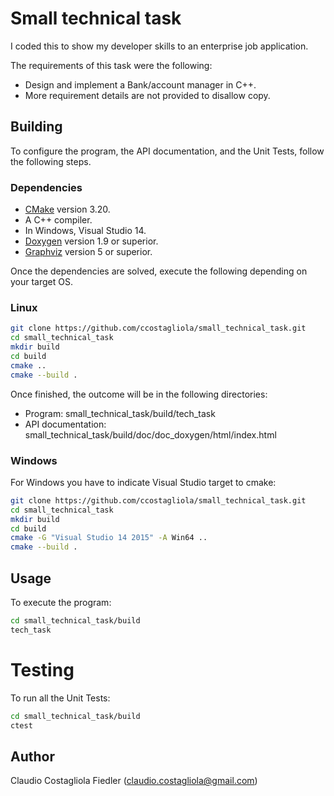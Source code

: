 # Small technical task

I coded this to show my developer skills to an enterprise job application.

The requirements of this task were the following:
- Design and implement a Bank/account manager in C++.
- More requirement details are not provided to disallow copy.

## Building

To configure the program, the API documentation, and the Unit Tests, follow the following steps.

### Dependencies
- [CMake](https://cmake.org/) version 3.20.
- A C++ compiler.
- In Windows, Visual Studio 14.
- [Doxygen](https://doxygen.nl/) version 1.9 or superior.
- [Graphviz](https://graphviz.org/) version 5 or superior.

Once the dependencies are solved, execute the following depending on your target OS.

### Linux
```bash
git clone https://github.com/ccostagliola/small_technical_task.git
cd small_technical_task
mkdir build
cd build
cmake ..
cmake --build .
```
Once finished, the outcome will be in the following directories:

- Program: small_technical_task/build/tech_task
- API documentation: small_technical_task/build/doc/doc_doxygen/html/index.html

### Windows
For Windows you have to indicate Visual Studio target to cmake:
```bash
git clone https://github.com/ccostagliola/small_technical_task.git
cd small_technical_task
mkdir build
cd build
cmake -G "Visual Studio 14 2015" -A Win64 ..
cmake --build .
```
## Usage

To execute the program:

```bash
cd small_technical_task/build
tech_task
```

# Testing
To run all the Unit Tests:
```bash
cd small_technical_task/build
ctest
```
## Author
Claudio Costagliola Fiedler (claudio.costagliola@gmail.com)
